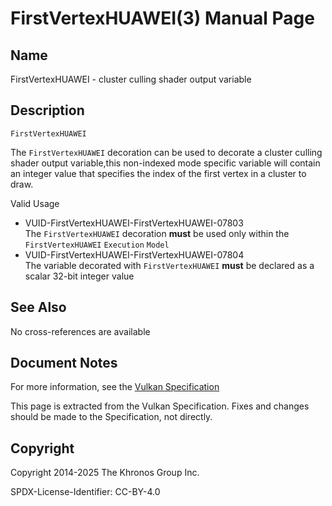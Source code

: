 # FirstVertexHUAWEI(3) Manual Page

## Name

FirstVertexHUAWEI - cluster culling shader output variable



## [](#_description)Description

`FirstVertexHUAWEI`

The `FirstVertexHUAWEI` decoration can be used to decorate a cluster culling shader output variable,this non-indexed mode specific variable will contain an integer value that specifies the index of the first vertex in a cluster to draw.

Valid Usage

- [](#VUID-FirstVertexHUAWEI-FirstVertexHUAWEI-07803)VUID-FirstVertexHUAWEI-FirstVertexHUAWEI-07803  
  The `FirstVertexHUAWEI` decoration **must** be used only within the `FirstVertexHUAWEI` `Execution` `Model`
- [](#VUID-FirstVertexHUAWEI-FirstVertexHUAWEI-07804)VUID-FirstVertexHUAWEI-FirstVertexHUAWEI-07804  
  The variable decorated with `FirstVertexHUAWEI` **must** be declared as a scalar 32-bit integer value

## [](#_see_also)See Also

No cross-references are available

## [](#_document_notes)Document Notes

For more information, see the [Vulkan Specification](https://registry.khronos.org/vulkan/specs/latest/html/vkspec.html#FirstVertexHUAWEI)

This page is extracted from the Vulkan Specification. Fixes and changes should be made to the Specification, not directly.

## [](#_copyright)Copyright

Copyright 2014-2025 The Khronos Group Inc.

SPDX-License-Identifier: CC-BY-4.0